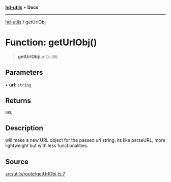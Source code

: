 [**hd-utils**](../README.md) • **Docs**

***

[hd-utils](../globals.md) / getUrlObj

# Function: getUrlObj()

> **getUrlObj**(`url`): `URL`

## Parameters

• **url**: `string`

## Returns

`URL`

## Description

will make a new URL object for the passed url string.
its like parseURL, more lightweight but with less functionalities.

## Source

[src/utils/route/getUrlObj.ts:7](https://github.com/AhmadHddad/h-utils/blob/5c76ff5de068cee019fc632d9da2e395721bb48f/src/utils/route/getUrlObj.ts#L7)

